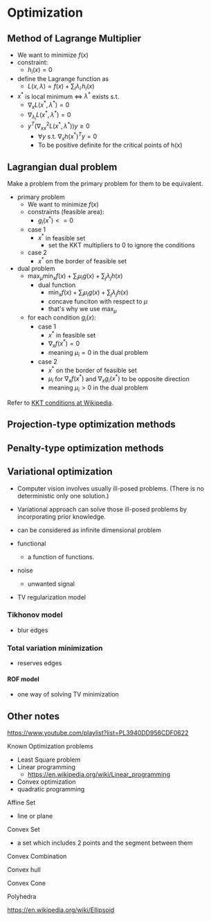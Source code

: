# Optimization

## Method of Lagrange Multiplier

- We want to minimize $f(x)$
- constraint:
  - $h_i(x) = 0$
- define the Lagrange function as
  - $L(x, \lambda) = f(x) + \sum_i\lambda_i\,h_i(x)$
- $x^{*}$ is local minimum $\Leftrightarrow$ $\lambda^{*}$ exists s.t.
  - $\nabla_{x} L(x^{*},\lambda^{*}) = 0$
  - $\nabla_{\lambda_i} L(x^{*},\lambda^{*}) = 0$
  - $y^{T}(\nabla_{xx}^2 L(x^{*}, \lambda^{*}))y \ge 0$
    - $\forall y \text{ s.t. } \nabla_{x} h(x^{*})^{T}y = 0$
    - To be positive definite for the critical points of h(x)

## Lagrangian dual problem

Make a problem from the primary problem for them to be equivalent.

- primary problem
  - We want to minimize $f(x)$
  - constraints (feasible area):
    - $g_i(x^{*}) <= 0$
  - case 1
    - $x^{*}$ in feasible set
      - set the KKT multipliers to 0 to ignore the conditions
  - case 2
    - $x^{*}$ on the border of feasible set
- dual problem
  - $\operatorname{max}_{\mu}\operatorname{min}_x f(x) + \sum_{i}  \mu_i g(x) + \sum_{j} \lambda_j h(x)$
    - dual function
      - $\operatorname{min}_x f(x) + \sum_{i}  \mu_i g(x) + \sum_{j} \lambda_j h(x)$
      - concave funciton with respect to $\mu$
      - that's why we use $\operatorname{max}_\mu$
  - for each condition $g_i(x)$:
    - case 1
      - $x^{*}$ in feasible set
      - $\nabla_x f(x^{*}) = 0$
      - meaning $\mu_i = 0$ in the dual problem
    - case 2
      - $x^{*}$ on the border of feasible set
      - $\mu_i$ for $\nabla_x f(x^{*})$ and $\nabla_x g_i(x^{*})$ to be opposite direction
      - meaning $\mu_i \gt 0$ in the dual problem

Refer to [KKT conditions at Wikipedia](https://en.wikipedia.org/wiki/Karush%E2%80%93Kuhn%E2%80%93Tucker_conditions).

## Projection-type optimization methods

## Penalty-type optimization methods

## Variational optimization

- Computer vision involves usually ill-posed problems. (There is no deterministic only one solution.)
- Variational approach can solve those ill-posed problems by incorporating prior knowledge.
- can be considered as infinite dimensional problem

- functional
  - a function of functions.
- noise
  - unwanted signal
- TV regularization model

### Tikhonov model

- blur edges

### Total variation minimization

- reserves edges

#### ROF model

- one way of solving TV minimization

####

## Other notes

https://www.youtube.com/playlist?list=PL3940DD956CDF0622

Known Optimization problems

- Least Square problem
- Linear programming
  - https://en.wikipedia.org/wiki/Linear_programming
- Convex optimization
- quadratic programming

Affine Set

- line or plane

Convex Set

- a set which includes 2 points and the segment between them

Convex Combination

Convex hull

Convex Cone

Polyhedra


https://en.wikipedia.org/wiki/Ellipsoid